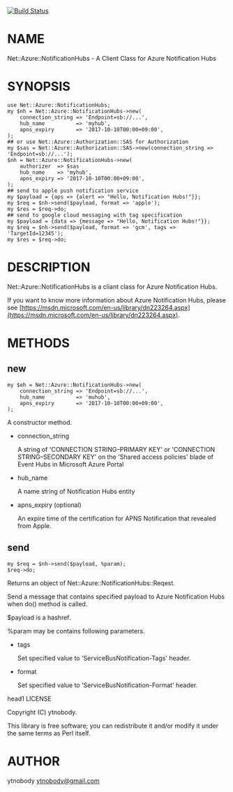 [![Build Status](https://travis-ci.org/ytnobody/p5-Net-Azure-NotifcationHubs.svg?branch=master)](https://travis-ci.org/ytnobody/p5-Net-Azure-NotifcationHubs)
# NAME

Net::Azure::NotificationHubs - A Client Class for Azure Notification Hubs 

# SYNOPSIS

    use Net::Azure::NotificationHubs;
    my $nh = Net::Azure::NotificationHubs->new(
        connection_string => 'Endpoint=sb://...',
        hub_name          => 'myhub',
        apns_expiry       => '2017-10-10T00:00+09:00',
    );
    ## or use Net::Azure::Authorization::SAS for Authorization
    my $sas = Net::Azure::Authorization::SAS->new(connection_string => 'Endpoint=sb://...');
    $nh = Net::Azure::NotificationHubs->new(
        authorizer  => $sas
        hub_name    => 'myhub',
        apns_expiry => '2017-10-10T00:00+09:00',
    );
    ## send to apple push notification service
    my $payload = {aps => {alert => "Hello, Notification Hubs!"}};
    my $req = $nh->send($payload, format => 'apple');
    my $res = $req->do;
    ## send to google cloud messaging with tag specification
    my $payload = {data => {message => "Hello, Notification Hubs!"}};
    my $req = $nh->send($payload, format => 'gcm', tags => 'TargetId=12345');
    my $res = $req->do;

# DESCRIPTION

Net::Azure::NotificationHubs is a cliant class for Azure Notification Hubs.

If you want to know more information about Azure Notification Hubs, please see [https://msdn.microsoft.com/en-us/library/dn223264.aspx](https://msdn.microsoft.com/en-us/library/dn223264.aspx). 

# METHODS

## new

    my $eh = Net::Azure::NotificationHubs->new(
        connection_string => 'Endpoint=sb://...',
        hub_name          => 'muhub',
        apns_expiry       => '2017-10-10T00:00+09:00',
    );

A constructor method.  

- connection\_string

    A string of 'CONNECTION STRING–PRIMARY KEY' or 'CONNECTION STRING–SECONDARY KEY' on the 'Shared access policies' blade of Event Hubs in Microsoft Azure Portal 

- hub\_name

    A name string of Notification Hubs entity

- apns\_expiry (optional)

    An expire time of the certification for APNS Notification that revealed from Apple.  

## send 

    my $req = $nh->send($payload, %param);
    $req->do;

Returns an object of Net::Azure::NotificationHubs::Reqest.

Send a message that contains specified payload to Azure Notification Hubs when do() method is called.

$payload is a hashref.

%param may be contains following parameters.

- tags

    Set specified value to 'ServiceBusNotification-Tags' header.

- format

    Set specified value to 'ServiceBusNotification-Format' header.

head1 LICENSE

Copyright (C) ytnobody.

This library is free software; you can redistribute it and/or modify
it under the same terms as Perl itself.

# AUTHOR

ytnobody <ytnobody@gmail.com>
